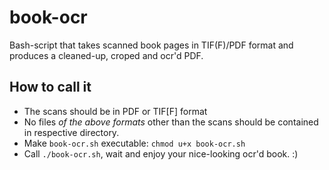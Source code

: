 book-ocr
========

Bash-script that takes scanned book pages in TIF(F)/PDF format and produces a
cleaned-up, croped and ocr'd PDF.

How to call it
--------------
*	The scans should be in PDF or TIF[F] format
*	No files _of the above formats_ other than the scans should be contained in
	respective directory.
*	Make `book-ocr.sh` executable: `chmod u+x book-ocr.sh`
*	Call `./book-ocr.sh`, wait and enjoy your nice-looking ocr'd book. :)
